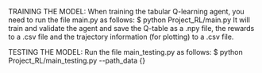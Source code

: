 TRAINING THE MODEL:
When training the tabular Q-learning agent, you need to run the file main.py as follows:
$ python Project_RL/main.py
It will train and validate the agent and save the Q-table as a .npy file, the rewards to a .csv file and the trajectory information (for plotting) to a .csv file.

TESTING THE MODEL:
Run the file main_testing.py as follows:
$ python Project_RL/main_testing.py --path_data {}
